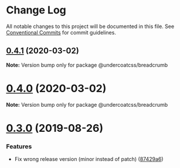# Change Log

All notable changes to this project will be documented in this file.
See [Conventional Commits](https://conventionalcommits.org) for commit guidelines.

## [0.4.1](https://github.com/undercoat/undercoat/compare/v0.4.0...v0.4.1) (2020-03-02)

**Note:** Version bump only for package @undercoatcss/breadcrumb





# [0.4.0](https://github.com/undercoat/undercoat/compare/v0.3.0...v0.4.0) (2020-03-02)

**Note:** Version bump only for package @undercoatcss/breadcrumb





# [0.3.0](https://github.com/undercoat/undercoat/compare/v0.2.1...v0.3.0) (2019-08-26)


### Features

* Fix wrong release version (minor instead of patch) ([87429a6](https://github.com/undercoat/undercoat/commit/87429a6))
